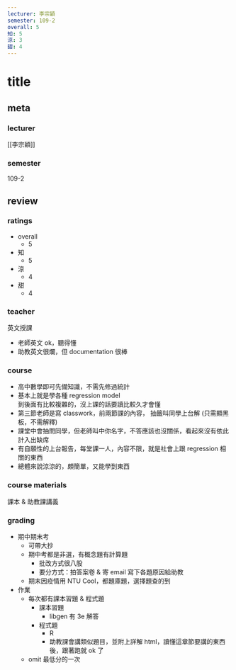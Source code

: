 ```yaml
---
lecturer: 李宗穎
semester: 109-2
overall: 5
知: 5
涼: 3
甜: 4
---
```

# title
## meta
### lecturer
[[李宗穎]]
### semester 
109-2
## review
### ratings
- overall
	- 5
- 知
	- 5
- 涼
	- 4
- 甜
	- 4
### teacher
英文授課
- 老師英文 ok，聽得懂
- 助教英文很爛，但 documentation 很棒
### course
- 高中數學即可先備知識，不需先修過統計
- 基本上就是學各種 regression model  
到後面有比較複雜的，沒上課的話要讀比較久才會懂
- 第三節老師是寫 classwork，前兩節課的內容， 抽籤叫同學上台解 (只需顯黑板，不需解釋)
- 課堂中會抽問同學，但老師叫中你名字，不答應該也沒關係，看起來沒有依此計入出缺席
- 有自願性的上台報告，每堂課一人，內容不限，就是社會上跟 regression 相關的東西
- 總體來說涼涼的，頗簡單，又能學到東西
### course materials
課本 & 助教課講義
### grading
- 期中期末考
	- 可帶大抄
	- 期中考都是非選，有概念題有計算題
		- 批改方式很八股
		- 要分方式：拍答案卷 & 寄 email 寫下各題原因給助教 
	- 期末因疫情用 NTU Cool，都題庫題，選擇題查的到
- 作業
	- 每次都有課本習題 & 程式題
		- 課本習題
			- libgen 有 3e 解答
		- 程式題
			- R
			- 助教課會講類似題目，並附上詳解 html，讀懂這章節要講的東西後，跟著跑就 ok 了
	- omit 最低分的一次